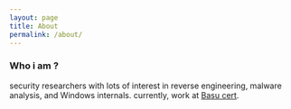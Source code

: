 ```yaml
---
layout: page
title: About
permalink: /about/
---
```


### Who i am ? 
security researchers with lots of interest in reverse engineering, malware analysis, and Windows internals. currently, work at [Basu cert](https://basucert.ir).
